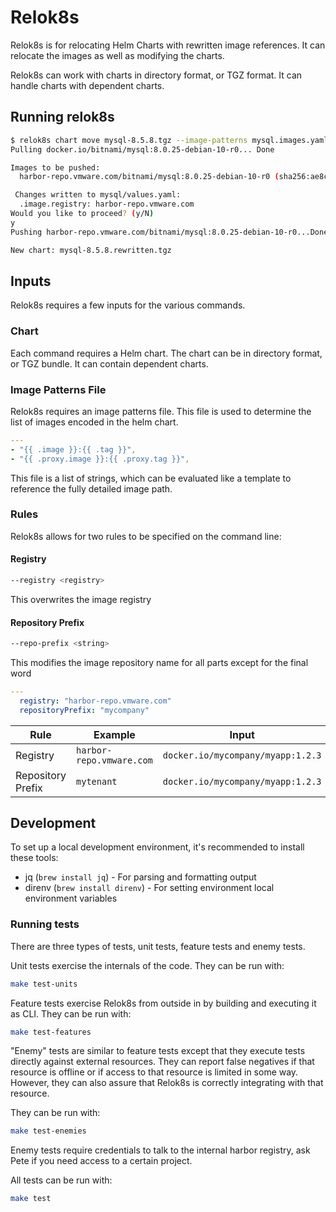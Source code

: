 # Relok8s

Relok8s is for relocating Helm Charts with rewritten image references.
It can relocate the images as well as modifying the charts.

Relok8s can work with charts in directory format, or TGZ format. It can handle charts with dependent charts.

## Running relok8s

```bash
$ relok8s chart move mysql-8.5.8.tgz --image-patterns mysql.images.yaml --registry harbor-repo.vmware.com
Pulling docker.io/bitnami/mysql:8.0.25-debian-10-r0... Done

Images to be pushed:
  harbor-repo.vmware.com/bitnami/mysql:8.0.25-debian-10-r0 (sha256:ae8c4c719352a58abc99c866986ee11578bc43e90d794c6705f7b1eb12c7289e)

 Changes written to mysql/values.yaml:
  .image.registry: harbor-repo.vmware.com
Would you like to proceed? (y/N)
y
Pushing harbor-repo.vmware.com/bitnami/mysql:8.0.25-debian-10-r0...Done

New chart: mysql-8.5.8.rewritten.tgz
```

## Inputs

Relok8s requires a few inputs for the various commands.

### Chart

Each command requires a Helm chart.
The chart can be in directory format, or TGZ bundle.
It can contain dependent charts.

### Image Patterns File

Relok8s requires an image patterns file. This file is used to determine the list of images encoded in the helm chart.

```yaml
---
- "{{ .image }}:{{ .tag }}",
- "{{ .proxy.image }}:{{ .proxy.tag }}",
```

This file is a list of strings, which can be evaluated like a template to reference the fully detailed image path.

### Rules

Relok8s allows for two rules to be specified on the command line:


#### Registry
```bash
--registry <registry>
```
This overwrites the image registry

#### Repository Prefix
```bash
--repo-prefix <string>
```
This modifies the image repository name for all parts except for the final word

```yaml
---
  registry: "harbor-repo.vmware.com"
  repositoryPrefix: "mycompany"
```

Rule                | Example                   | Input                             | Output
------------------- | ------------------------- | --------------------------------- | -----------------------------------------------
Registry            | `harbor-repo.vmware.com`  | `docker.io/mycompany/myapp:1.2.3` | `harbor-repo.vmware.com/mycompany/myapp:1.2.3`
Repository Prefix   | `mytenant`                | `docker.io/mycompany/myapp:1.2.3` | `docker.io/mytenant/myapp:1.2.3`

## Development

To set up a local development environment, it's recommended to install these tools:

* jq (`brew install jq`) - For parsing and formatting output
* direnv (`brew install direnv`) - For setting environment local environment variables

### Running tests

There are three types of tests, unit tests, feature tests and enemy tests.

Unit tests exercise the internals of the code. They can be run with:

```bash
make test-units
```

Feature tests exercise Relok8s from outside in by building and executing it as CLI. They can be run with:

```bash
make test-features
```

"Enemy" tests are similar to feature tests except that they execute tests directly against external resources.
They can report false negatives if that resource is offline or if access to that resource is limited in some way.
However, they can also assure that Relok8s is correctly integrating with that resource.

They can be run with:

```bash
make test-enemies
```

Enemy tests require credentials to talk to the internal harbor registry, ask Pete if you need access to a certain project.

All tests can be run with:

```bash
make test
```
